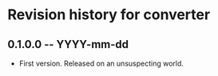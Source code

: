 # Revision history for converter

## 0.1.0.0 -- YYYY-mm-dd

* First version. Released on an unsuspecting world.
